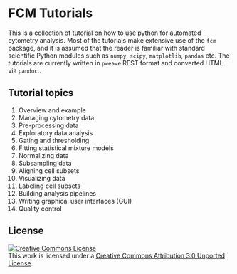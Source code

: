 FCM Tutorials
=========

This Is a collection of tutorial on how to use python for automated cytometry analysis. Most of the tutorials make extensive use of the ``fcm`` package, and it is assumed that the reader is familiar with standard scientific Python modules such as ``numpy``, ``scipy``, ``matplotlib``, ``pandas`` etc. The tutorials are currently written in ``pweave`` REST format and converted HTML via ``pandoc``..

Tutorial topics
------------

 1. Overview and example
 2. Managing cytometry data
 3. Pre-processing data
 4. Exploratory data analysis
 5. Gating and thresholding
 6. Fitting statistical mixture models
 7. Normalizing data
 8. Subsampling data
 9. Aligning cell subsets
 10. Visualizing data
 11. Labeling cell subsets
 12. Building analysis pipelines
 13. Writing graphical user interfaces (GUI)
 14. Quality control

License
-------

<a rel="license" href="http://creativecommons.org/licenses/by/3.0/deed.en_US"><img alt="Creative Commons License" style="border-width:0" src="http://i.creativecommons.org/l/by/3.0/88x31.png" /></a><br />This work is licensed under a <a rel="license" href="http://creativecommons.org/licenses/by/3.0/deed.en_US">Creative Commons Attribution 3.0 Unported License</a>.


